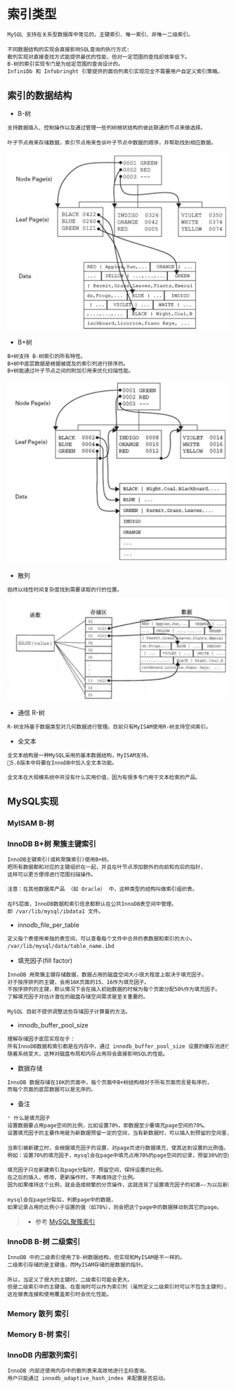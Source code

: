 # 索引类型
```md
MySQL 支持在关系型数据库中常见的，主键索引、唯一索引、非唯一二级索引。

不同数据结构的实现会直接影响SQL查询的执行方式:
散列实现对直接查找方式能提供最优的性能，但对一定范围的查找却效率低下。
B-树的索引实现专门是为给定范围的查询设计的。
InfiniDb 和 Infobringht 引擎提供的面向列索引实现完全不需要用户自定义索引策略。
```
## 索引的数据结构
* B-树
```md
支持数据插入、控制操作以及通过管理一些列树根状结构的彼此联通的节点来做选择。

叶子节点用来存储数据，索引节点用来告诉叶子节点中数据的顺序，并帮助找到相应数据。
```
![B-tree](pic/3.2_B-tree.jpg)
* B+树
```md
B+树支持 B-树索引的所有特性。
B+树中底层数据是根据被提及的索引列进行排序的。
B+树能通过叶子节点之间的附加引用来优化扫描性能。
```
![B-tree](pic/3.2_B+tree.jpg)
* 散列
```md
始终以线性时间复杂度找到需要读取的行的位置。
```
![B-tree](pic/3.2_hash.jpg)
* 通信 R-树
```md
R-树支持基于数据类型对几何数据进行管理。目前只有MyISAM使用R-树支持空间索引。
```
* 全文本
```md
全文本结构是一种MySQL采用的基本数据结构，MyISAM支持。
5.6版本中将要在InnoDB中加入全文本功能。

全文本在大规模系统中并没有什么实用价值，因为有很多专门用于文本检索的产品。
```
## MySQL实现
### MyISAM B-树

### InnoDB B+树 聚簇主键索引
```md
InnoDB主键索引(或称聚簇索引)使用B+树。
把所有数据都和对应的主键组织在一起，并且在叶节点添加额外的向前和向后的指针，
这样可以更方便得进行范围扫描操作。

注意：在其他数据库产品 （如 Oracle） 中，这种类型的结构叫做索引组织表。

在FS层面，InnoDB数据和索引信息都默认在公共InnoDB表空间中管理。
即 /var/lib/mysql/ibdata1 文件。
```
* innodb_file_per_table
```md
定义每个表使用单独的表空间，可以查看每个文件中合并的表数据和索引的大小。
/var/lib/mysql/data/table_name.ibd
```

* 填充因子(fill factor)
```md
InnoDB 用聚簇主键存储数据，数据占用的磁盘空间大小很大程度上取决于填充因子。
对于按序排列的主键，会用16K页面的15、16作为填充因子。
不按序排列的主键，默认情况下会在插入初始数据的时候为每个页面分配50%作为填充因子。
了解填充因子对估计潜在的磁盘存储空间需求是至关重要的。

MySQL 目前不提供调整这些存储因子计算量的方法。
```

* innodb_buffer_pool_size
```md
理解存储因子底层实现在于：
所有InnoDB数据和索引都是在内存中，通过 innodb_buffer_pool_size 设置的缓存池进行管理。
随着系统变大，这种对磁盘布局和内存占用将会直接影响SQL的性能。
```
* 数据存储
```md
InnoDB 数据存储在16K的页面中，每个页面中B+树结构相对于所有页面而言是有序的，
而每个页面的底层数据可以是无序的。
```
* 备注
```md
* 什么是填充因子
设置数据要占用page空间的比例，比如设置70%，即数据至少要填充page空间的70%。
设置填充因子的主要作用是为新数据预留一定的空间，当有新数据时，可以插入到预留的空间里，从而避免分页的发生。

当索引被新建立时，会根据填充因子的设置，对page页进行数据填充，使其达到设置的比例值。
例如：设置70%的填充因子，mysql会在page中填充占用70%的page空间的记录，预留30%的空闲空间。

填充因子只在新建索引及page分裂时，预留空间，保持设置的比例。
在之后的插入，修改，更新操作时，不再维持这个比例。
因为如果维持这个比例，就会造成频繁的分页操作，这就违背了设置填充因子的初衷—-为以后新插入的数据预留空间，降低page分裂的操作。

mysql会在page分裂后，判断page中的数据，
如果记录占用的比例小于设置的值（如70%），则会把这个page中的数据移动到其它的page。
```
> * 参考 [MySQL聚簇索引](https://yq.aliyun.com/articles/142879)

### InnoDB B-树 二级索引
```md
InnoDB 中的二级索引使用了B-树数据结构，但实现和MyISAM是不一样的。
二级索引存储的是主键值，而MyISAM存储的是数据的指针。

所以，当定义了很大的主键时，二级索引可能会更大。
但是二级索引中的主键值，在查询时可以作为索引列（虽然定义二级索引时可以不包含主键列），
这在做表连接和使用覆盖索引时会优化性能。
```
### Memory 散列 索引

### Memory B-树 索引

### InnoDB 内部散列索引
```md
InnoDB 内部还使用内存中的散列表来高效地进行主码查询。
用户只能通过 innodb_adaptive_hash_index 来配置是否启动。
```

